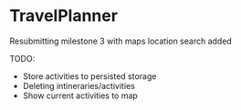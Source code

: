 # TravelPlanner

Resubmitting milestone 3 with maps location search added

TODO:
- Store activities to persisted storage
- Deleting intineraries/activities
- Show current activities to map
